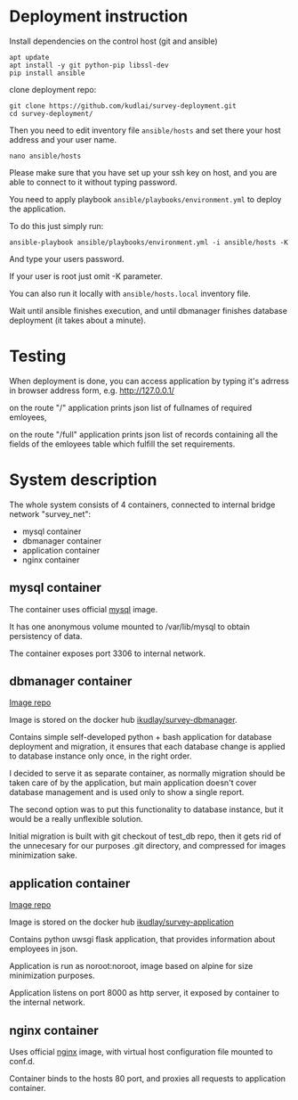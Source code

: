 # Deployment instruction
Install dependencies on the control host (git and ansible)

```
apt update
apt install -y git python-pip libssl-dev
pip install ansible
```

clone deployment repo:

```
git clone https://github.com/kudlai/survey-deployment.git
cd survey-deployment/
```

Then you need to edit inventory file `ansible/hosts` and set there your host address and your user name.

```
nano ansible/hosts
```

Please make sure that you have set up your ssh key on host, and you are able to connect to it without typing password.

You need to apply playbook `ansible/playbooks/environment.yml` to deploy the application.

To do this just simply run:
```
ansible-playbook ansible/playbooks/environment.yml -i ansible/hosts -K
```
And type your users password.

If your user is root just omit -K parameter.

You can also run it locally with `ansible/hosts.local` inventory file.

Wait until ansible finishes execution, and until dbmanager finishes database deployment (it takes about a minute).

# Testing
When deployment is done, you can access application by typing it's adrress in browser address form, e.g. http://127.0.0.1/

on the route "/" application prints json list of fullnames of required emloyees,

on the route "/full" application prints json list of records containing all the fields of the emloyees table which fulfill the set requirements.


# System description
The whole system consists of 4 containers, connected to internal bridge network "survey_net":
* mysql container
* dbmanager container
* application container
* nginx container


## mysql container
The container uses official [mysql](https://hub.docker.com/_/mysql/) image.

It has one anonymous volume mounted to /var/lib/mysql to obtain persistency of data.

The container exposes port 3306 to internal network.

## dbmanager container
[Image repo](https://github.com/kudlai/survey-dbmanager)

Image is stored on the docker hub [ikudlay/survey-dbmanager](https://hub.docker.com/r/ikudlay/survey-dbmanager/).

Contains simple self-developed python + bash application for database deployment and migration, it ensures that each database change is applied to database instance only once, in the right order.

I decided to serve it as separate container, as normally migration should be taken care of by the application, but main application doesn't cover database management and is used only to show a single report.

The second option was to put this functionality to database instance, but it would be a really unflexible solution.

Initial migration is built with git checkout of test_db repo, then it gets rid of the unnecesary for our purposes .git directory, and compressed for images minimization sake.

## application container
[Image repo](https://github.com/kudlai/survey-application)

Image is stored on the docker hub [ikudlay/survey-application](https://hub.docker.com/r/ikudlay/survey-application/)

Contains python uwsgi flask application, that provides information about employees in json.

Application is run as noroot:noroot, image based on alpine for size minimization purposes.

Application listens on port 8000 as http server, it exposed by container to the internal network.

## nginx container
Uses official [nginx](https://hub.docker.com/_/nginx/) image, with virtual host configuration file mounted to conf.d.

Container binds to the hosts 80 port, and proxies all requests to application container.
